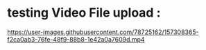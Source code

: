 # testing Video File upload :



<!-- https://user-images.githubusercontent.com/78725162/157299400-724f0a1e-afbc-4277-8305-a2e77cf92dc9.mp4 -->



https://user-images.githubusercontent.com/78725162/157308365-f2ca0ab3-76fe-48f9-88b8-1e42a0a7609d.mp4

